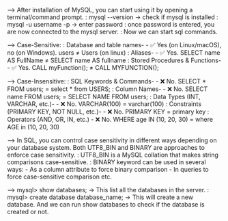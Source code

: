 --> After installation of MySQL, you can start using it by opening a terminal/command prompt.
    : mysql --version -> check if mysql is installed
    : mysql -u username -p -> enter password
        : once password is entered, you are now connected to the mysql server.
    : Now we can start sql commands.

--> Case-Sensitive:
    : Database and table names-
        - ✅ Yes (on Linux/macOS), no (on Windows). users ≠ Users (on linux)
    : Aliases-
        - ✅ Yes. SELECT name AS FullName ≠ SELECT name AS fullname
    : Stored Procedures & Functions-
        - ✅ Yes. CALL myFunction(); ≠ CALL MYFUNCTION();

--> Case-Insensitive:
    : SQL Keywords & Commands-
        - ❌ No. SELECT * FROM users; = select * from USERS;
    : Column Names-
        - ❌ No. SELECT name FROM users; = SELECT NAME FROM users;
    : Data Types (INT, VARCHAR, etc.)-
        - ❌ No. VARCHAR(100) = varchar(100)
    : Constraints (PRIMARY KEY, NOT NULL, etc.)-
        - ❌ No. PRIMARY KEY = primary key
    : Operators (AND, OR, IN, etc.)
        - ❌ No. WHERE age IN (10, 20, 30) = where AGE in (10, 20, 30)

--> In SQL, you can control case sensitivity in different ways depending on your database system. Both UTF8_BIN and BINARY are approaches to enforce case sensitivity.
    : UTF8_BIN is a MySQL collation that makes string comparisons case-sensitive. 
    : BINARY keyword can be used in several ways:
        - As a column attribute to force binary comparison
        - In queries to force case-sensitive comparison etc.

--> mysql> show databases; -> This list all the databases in the server.
    : mysql> create database database_name; -> This will create a new database. And we can run show databases to check if the database is created or not.
